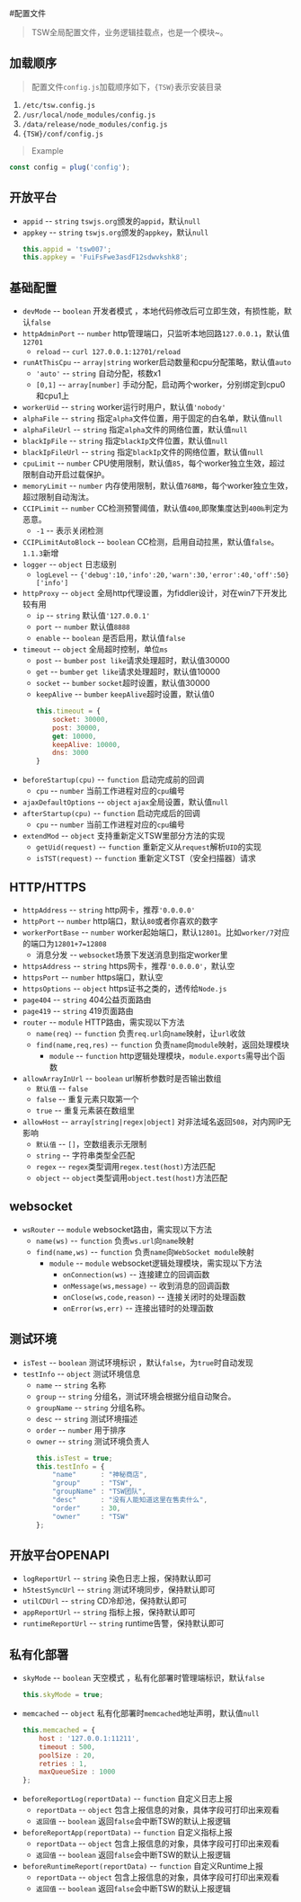 #配置文件

> TSW全局配置文件，业务逻辑挂载点，也是一个模块~。

## 加载顺序

>配置文件`config.js`加载顺序如下，`{TSW}`表示安装目录

1. `/etc/tsw.config.js`
1. `/usr/local/node_modules/config.js`
1. `/data/release/node_modules/config.js`
1. `{TSW}/conf/config.js`


> Example

```js
const config = plug('config');
```

## 开放平台
- `appid` -- `string` `tswjs.org`颁发的`appid`，默认`null`
- `appkey` -- `string` `tswjs.org`颁发的`appkey`，默认`null`
    ```js
    this.appid = 'tsw007';
    this.appkey = 'FuiFsFwe3asdF12sdwvkshk8';
    ```

## 基础配置
- `devMode` -- `boolean` 开发者模式 ，本地代码修改后可立即生效，有损性能，默认`false`
- `httpAdminPort` -- `number` http管理端口，只监听本地回路`127.0.0.1`，默认值`12701`
	- `reload` -- `curl 127.0.0.1:12701/reload`
- `runAtThisCpu` -- `array|string` worker启动数量和cpu分配策略，默认值`auto`
	- `'auto'` -- `string` 自动分配，核数x1
	- `[0,1]` -- `array[number]` 手动分配，启动两个worker，分别绑定到cpu0和cpu1上
- `workerUid` -- `string` worker运行时用户，默认值`'nobody'`
- `alphaFile` -- `string` 指定`alpha`文件位置，用于固定的白名单，默认值`null`
- `alphaFileUrl` -- `string` 指定`alpha`文件的网络位置，默认值`null`
- `blackIpFile` -- `string` 指定`blackIp`文件位置，默认值`null`
- `blackIpFileUrl` -- `string` 指定`blackIp`文件的网络位置，默认值`null`
- `cpuLimit` -- `number` CPU使用限制，默认值`85`，每个worker独立生效，超过限制自动开启过载保护。
- `memoryLimit` -- `number` 内存使用限制，默认值`768MB`，每个worker独立生效，超过限制自动淘汰。
- `CCIPLimit` -- `number` CC检测预警阈值，默认值`400`,即聚集度达到`400‰`判定为恶意。
    - `-1` -- 表示关闭检测
- `CCIPLimitAutoBlock` -- `boolean` CC检测，启用自动拉黑，默认值`false`。`1.1.3`新增
- `logger` -- `object` 日志级别
	- `logLevel` -- `{'debug':10,'info':20,'warn':30,'error':40,'off':50}['info']`
- `httpProxy` -- `object` 全局http代理设置，为fiddler设计，对在win7下开发比较有用
	- `ip` -- `string` 默认值`'127.0.0.1'`
	- `port` -- `number` 默认值`8888`
	- `enable` -- `boolean` 是否启用，默认值`false`
- `timeout` -- `object` 全局超时控制，单位`ms`
	- `post` -- `bumber` `post like`请求处理超时，默认值30000
	- `get` -- `bumber` `get like`请求处理超时，默认值10000
	- `socket` -- `bumber` `socket`超时设置，默认值30000
	- `keepAlive` -- `bumber` `keepAlive`超时设置，默认值0
        ```js
        this.timeout = {
            socket: 30000,
            post: 30000,
            get: 10000,
            keepAlive: 10000,
            dns: 3000
        }
        ```
- `beforeStartup(cpu)` -- `function` 启动完成前的回调
    - `cpu` -- `number` 当前工作进程对应的`cpu`编号
- `ajaxDefaultOptions` -- `object` `ajax`全局设置，默认值`null`
- `afterStartup(cpu)` -- `function` 启动完成后的回调
    - `cpu` -- `number` 当前工作进程对应的`cpu`编号
- `extendMod` -- `object` 支持重新定义TSW里部分方法的实现
	- `getUid(request)` -- `function` 重新定义从`request`解析`UID`的实现
	- `isTST(request)` -- `function` 重新定义TST（安全扫描器）请求

## HTTP/HTTPS
- `httpAddress` -- `string` http网卡，推荐`'0.0.0.0'`
- `httpPort` -- `number` http端口，默认`80`或者你喜欢的数字
- `workerPortBase` -- `number` worker起始端口，默认`12801`。比如`worker/7`对应的端口为`12801+7=12808`
    - 消息分发 -- `websocket`场景下发送消息到指定worker里
- `httpsAddress` -- `string` https网卡，推荐`'0.0.0.0'`，默认空
- `httpsPort` -- `number` https端口，默认空
- `httpsOptions` -- `object` https证书之类的，透传给`Node.js`
- `page404` -- `string` 404公益页面路由
- `page419` -- `string` 419页面路由
- `router` -- `module` HTTP路由，需实现以下方法
    - `name(req)` -- `function` 负责`req.url`向`name`映射，让`url`收敛
    - `find(name,req,res)` -- `function` 负责`name`向`module`映射，返回处理模块
        - `module` -- `function` http逻辑处理模块，`module.exports`需导出个函数
- `allowArrayInUrl` -- `boolean` url解析参数时是否输出数组
    - `默认值` -- `false`
	- `false` -- 重复元素只取第一个
	- `true` -- 重复元素装在数组里
- `allowHost` -- `array[string|regex|object]` 对非法域名返回`508`，对内网IP无影响
    - `默认值` -- `[]`，空数组表示无限制
	- `string` -- 字符串类型全匹配
	- `regex` -- `regex`类型调用`regex.test(host)`方法匹配
	- `object` -- `object`类型调用`object.test(host)`方法匹配

## websocket
- `wsRouter` -- `module` websocket路由，需实现以下方法
    - `name(ws)` -- `function` 负责`ws.url`向`name`映射
    - `find(name,ws)` -- `function` 负责`name`向`WebSocket module`映射
        - `module` -- `module` websocket逻辑处理模块，需实现以下方法
            - `onConnection(ws)` -- 连接建立的回调函数
            - `onMessage(ws,message)` -- 收到消息的回调函数
            - `onClose(ws,code,reason)` -- 连接关闭时的处理函数
            - `onError(ws,err)` -- 连接出错时的处理函数

## 测试环境
- `isTest` -- `boolean` 测试环境标识 ，默认`false`，为`true`时自动发现
- `testInfo` -- `object` 测试环境信息
	- `name` -- `string` 名称
	- `group` -- `string` 分组名，测试环境会根据分组自动聚合。
	- `groupName` -- `string` 分组名称。
	- `desc` -- `string` 测试环境描述
	- `order` -- `number` 用于排序
	- `owner` -- `string` 测试环境负责人
        ```js
        this.isTest = true;
        this.testInfo = {
            "name"      : "神秘商店",
            "group"     : "TSW",
            "groupName" : "TSW团队",
            "desc"      : "没有人能知道这里在售卖什么",
            "order"     : 30,
            "owner"     : "TSW"
        };
        ```

## 开放平台OPENAPI
- `logReportUrl` -- `string` 染色日志上报，保持默认即可
- `h5testSyncUrl` -- `string` 测试环境同步，保持默认即可
- `utilCDUrl` -- `string` CD冷却池，保持默认即可
- `appReportUrl` -- `string` 指标上报，保持默认即可
- `runtimeReportUrl` -- `string` runtime告警，保持默认即可

## 私有化部署
- `skyMode` -- `boolean` 天空模式 ，私有化部署时管理端标识，默认`false`
    ```js
    this.skyMode = true;
    ```
- `memcached` -- `object` 私有化部署时`memcached`地址声明，默认值`null`
    ```js
    this.memcached = {
        host : '127.0.0.1:11211',
        timeout : 500,
        poolSize : 20,
        retries : 1,
        maxQueueSize : 1000
    };
    ```
- `beforeReportLog(reportData)` -- `function` 自定义日志上报
    - `reportData` -- `object` 包含上报信息的对象，具体字段可打印出来观看
    - `返回值` -- `boolean` 返回`false`会中断TSW的默认上报逻辑
- `beforeReportApp(reportData)` -- `function` 自定义指标上报
    - `reportData` -- `object` 包含上报信息的对象，具体字段可打印出来观看
    - `返回值` -- `boolean` 返回`false`会中断TSW的默认上报逻辑
- `beforeRuntimeReport(reportData)` -- `function` 自定义Runtime上报
    - `reportData` -- `object` 包含上报信息的对象，具体字段可打印出来观看
    - `返回值` -- `boolean` 返回`false`会中断TSW的默认上报逻辑
